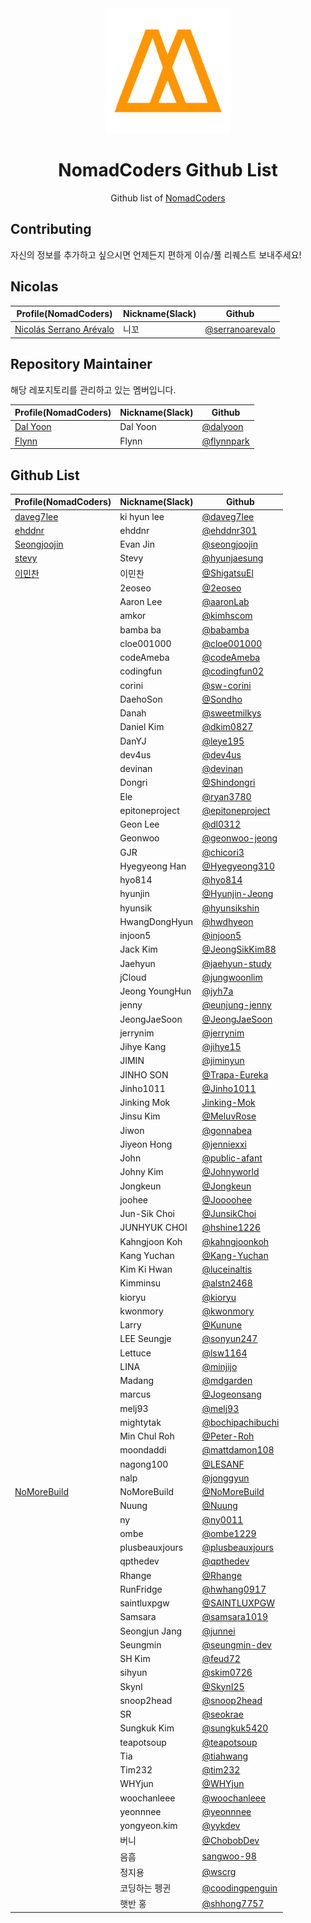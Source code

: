 <div align="center">
  <a href="https://nomadcoders.co/" alt="NomadCoders">
    <img src="./images/NomadCoders.png" width="200" height="200">
  </a>

# NomadCoders Github List

Github list of [NomadCoders](https://nomadcoders.co/)

</div>

## Contributing

자신의 정보를 추가하고 싶으시면 언제든지 편하게 이슈/풀 리퀘스트 보내주세요!

## Nicolas

| Profile(NomadCoders)                                                   | Nickname(Slack) | Github                                               |
| ---------------------------------------------------------------------- | --------------- | ---------------------------------------------------- |
| [Nicolás Serrano Arévalo](https://nomadcoders.co/users/serranoarevalo) | 니꼬            | [@serranoarevalo](https://github.com/serranoarevalo) |

## Repository Maintainer

해당 레포지토리를 관리하고 있는 멤버입니다.

| Profile(NomadCoders)                                 | Nickname(Slack) | Github                                     |
| ---------------------------------------------------- | --------------- | ------------------------------------------ |
| [Dal Yoon](https://nomadcoders.co/users/yeodal.yoon) | Dal Yoon        | [@dalyoon](https://github.com/dalyoon)     |
| [Flynn](https://nomadcoders.co/users/flynnpark)      | Flynn           | [@flynnpark](https://github.com/flynnpark) |

## Github List

| Profile(NomadCoders)                                    | Nickname(Slack) | Github                                                 |
| ------------------------------------------------------- | --------------- | ------------------------------------------------------ |
| [daveg7lee](https://nomadcoders.co/users/daveg7lee)     | ki hyun lee     | [@daveg7lee](https://github.com/daveg7lee)             |
| [ehddnr](https://nomadcoders.co/users/ehddnr)           | ehddnr          | [@ehddnr301](https://github.com/ehddnr301)             |
| [Seongjoojin](https://nomadcoders.co/users/qpyou1234)   | Evan Jin        | [@seongjoojin](https://github.com/seongjoojin)         |
| [stevy](https://nomadcoders.co/users/stevy)             | Stevy           | [@hyunjaesung](https://github.com/hyunjaesung)         |
| [이민찬](https://nomadcoders.co/users/shigatsu970704)   | 이민찬          | [@ShigatsuEl](https://github.com/ShigatsuEl)           |
|                                                         | 2eoseo          | [@2eoseo](https://github.com/md2eoseo)                 |
|                                                         | Aaron Lee       | [@aaronLab](https://github.com/aaronLab)               |
|                                                         | amkor           | [@kimhscom](https://github.com/kimhscom)               |
|                                                         | bamba ba        | [@babamba](https://github.com/babamba)                 |
|                                                         | cloe001000      | [@cloe001000](https://github.com/cloe001000)           |
|                                                         | codeAmeba       | [@codeAmeba](https://github.com/codeAmeba)             |
|                                                         | codingfun       | [@codingfun02](https://github.com/codingfun02)         |
|                                                         | corini          | [@sw-corini](https://github.com/sw-corini)             |
|                                                         | DaehoSon        | [@Sondho](https://github.com/Sondho)                   |
|                                                         | Danah           | [@sweetmilkys](https://github.com/sweetmilkys)         |
|                                                         | Daniel Kim      | [@dkim0827](https://github.com/dkim0827)               |
|                                                         | DanYJ           | [@leye195](https://github.com/leye195)                 |
|                                                         | dev4us          | [@dev4us](https://github.com/dev4us)                   |
|                                                         | devinan         | [@devinan](https://github.com/devinan)                 |
|                                                         | Dongri          | [@Shindongri](https://github.com/Shindongri)           |
|                                                         | Ele             | [@ryan3780](https://github.com/ryan3780)               |
|                                                         | epitoneproject  | [@epitoneproject](https://github.com/epitoneproject)   |
|                                                         | Geon Lee        | [@dl0312](https://github.com/dl0312)                   |
|                                                         | Geonwoo         | [@geonwoo-jeong](https://github.com/geonwoo-jeong)     |
|                                                         | GJR             | [@chicori3](https://github.com/chicori3)               |
|                                                         | Hyegyeong Han   | [@Hyegyeong310](https://github.com/Hyegyeong310)       |
|                                                         | hyo814          | [@hyo814](https://github.com/hyo814)                   |
|                                                         | hyunjin         | [@Hyunjin-Jeong](https://github.com/Hyunjin-Jeong)     |
|                                                         | hyunsik         | [@hyunsikshin](https://github.com/hyunsikshin)         |
|                                                         | HwangDongHyun   | [@hwdhyeon](https://github.com/HwDhyeon)               |
|                                                         | injoon5         | [@injoon5](https://github.com/injoon5)                 |
|                                                         | Jack Kim        | [@JeongSikKim88](https://github.com/JeongSikKim88)     |
|                                                         | Jaehyun         | [@jaehyun-study](https://github.com/jaehyun-study)     |
|                                                         | jCloud          | [@jungwoonlim](https://github.com/jungwoonlim)         |
|                                                         | Jeong YoungHun  | [@jyh7a](https://github.com/jyh7a)                     |
|                                                         | jenny           | [@eunjung-jenny](https://github.com/eunjung-jenny)     |
|                                                         | JeongJaeSoon    | [@JeongJaeSoon](https://github.com/JeongJaeSoon)       |
|                                                         | jerrynim        | [@jerrynim](https://github.com/jerrynim)               |
|                                                         | Jihye Kang      | [@jihye15](https://github.com/jihye15)                 |
|                                                         | JIMIN           | [@jiminyun](https://github.com/jiminyun)               |
|                                                         | JINHO SON       | [@Trapa-Eureka](https://github.com/Trapa-Eureka)       |
|                                                         | Jinho1011       | [@Jinho1011](https://github.com/Jinho1011)             |
|                                                         | Jinking Mok     | [Jinking-Mok](https://github.com/Jinking-Mok)          |
|                                                         | Jinsu Kim       | [@MeluvRose](https://github.com/MeluvRose)             |
|                                                         | Jiwon           | [@gonnabea](https://github.com/gonnabea)               |
|                                                         | Jiyeon Hong     | [@jenniexxi](https://github.com/jenniexxi)             |
|                                                         | John            | [@public-afant](https://github.com/public-afant)       |
|                                                         | Johny Kim       | [@Johnyworld](https://github.com/Johnyworld)           |
|                                                         | Jongkeun        | [@Jongkeun](https://github.com/Jongkeun)               |
|                                                         | joohee          | [@Joooohee](https://github.com/Joooohee)               |
|                                                         | Jun-Sik Choi    | [@JunsikChoi](https://github.com/JunsikChoi)           |
|                                                         | JUNHYUK CHOI    | [@hshine1226](https://github.com/hshine1226)           |
|                                                         | Kahngjoon Koh   | [@kahngjoonkoh](https://github.com/kahngjoonkoh)       |
|                                                         | Kang Yuchan     | [@Kang-Yuchan](https://github.com/Kang-Yuchan)         |
|                                                         | Kim Ki Hwan     | [@luceinaltis](https://github.com/luceinaltis)         |
|                                                         | Kimminsu        | [@alstn2468](https://github.com/alstn2468)             |
|                                                         | kioryu          | [@kioryu](https://github.com/kioryu)                   |
|                                                         | kwonmory        | [@kwonmory](https://github.com/kwonmory)               |
|                                                         | Larry           | [@Kunune](https://github.com/Kunune)                   |
|                                                         | LEE Seungje     | [@sonyun247](https://github.com/sonyun247)             |
|                                                         | Lettuce         | [@lsw1164](https://github.com/lsw1164)                 |
|                                                         | LINA            | [@minjijo](https://github.com/minjijo)                 |
|                                                         | Madang          | [@mdgarden](https://github.com/mdgarden)               |
|                                                         | marcus          | [@Jogeonsang](https://github.com/Jogeonsang)           |
|                                                         | melj93          | [@melj93](https://github.com/melj93)                   |
|                                                         | mightytak       | [@bochipachibuchi](https://github.com/bochipachibuchi) |
|                                                         | Min Chul Roh    | [@Peter-Roh](https://github.com/Peter-Roh)             |
|                                                         | moondaddi       | [@mattdamon108](https://github.com/mattdamon108)       |
|                                                         | nagong100       | [@LESANF](https://github.com/LESANF)                   |
|                                                         | nalp            | [@jonggyun](https://github.com/jonggyun)               |
| [NoMoreBuild](https://nomadcoders.co/users/nomorebuild) | NoMoreBuild     | [@NoMoreBuild](https://github.com/NoMoreBuild)         |
|                                                         | Nuung           | [@Nuung](https://github.com/Nuung)                     |
|                                                         | ny              | [@ny0011](https://github.com/ny0011)                   |
|                                                         | ombe            | [@ombe1229](https://github.com/ombe1229)               |
|                                                         | plusbeauxjours  | [@plusbeauxjours](https://github.com/plusbeauxjours)   |
|                                                         | qpthedev        | [@qpthedev](https://github.com/qpthedev)               |
|                                                         | Rhange          | [@Rhange](https://github.com/rhange)                   |
|                                                         | RunFridge       | [@hwhang0917](https://github.com/hwhang0917)           |
|                                                         | saintluxpgw     | [@SAINTLUXPGW](https://github.com/SAINTLUXPGW)         |
|                                                         | Samsara         | [@samsara1019](https://github.com/samsara1019)         |
|                                                         | Seongjun Jang   | [@junnei](https://github.com/junnei)                   |
|                                                         | Seungmin        | [@seungmin-dev](https://github.com/seungmin-dev)       |
|                                                         | SH Kim          | [@feud72](https://github.com/feud72)                   |
|                                                         | sihyun          | [@skim0726](https://github.com/skim0726)               |
|                                                         | SkynI           | [@SkynI25](https://github.com/SkynI25)                 |
|                                                         | snoop2head      | [@snoop2head](https://github.com/snoop2head)           |
|                                                         | SR              | [@seokrae](https://github.com/seokrae)                 |
|                                                         | Sungkuk Kim     | [@sungkuk5420](https://github.com/sungkuk5420)         |
|                                                         | teapotsoup      | [@teapotsoup](https://github.com/teapotsoup)           |
|                                                         | Tia             | [@tiahwang](https://github.com/tiahwang)               |
|                                                         | Tim232          | [@tim232](https://github.com/Tim232)                   |
|                                                         | WHYjun          | [@WHYjun](https://github.com/WHYjun)                   |
|                                                         | woochanleee     | [@woochanleee](https://github.com/woochanleee)         |
|                                                         | yeonnnee        | [@yeonnnee](https://github.com/yeonnnee)               |
|                                                         | yongyeon.kim    | [@yykdev](https://github.com/yykdev)                   |
|                                                         | 버니            | [@ChobobDev](https://github.com/ChobobDev)             |
|                                                         | 음흠            | [sangwoo-98](https://github.com/sangwoo-98)            |
|                                                         | 정지용          | [@wscrg](https://github.com/wscrg)                     |
|                                                         | 코딩하는 펭귄   | [@coodingpenguin](https://github.com/coodingpenguin)   |
|                                                         | 햇반 홍         | [@shhong7757](https://github.com/shhong7757)           |
